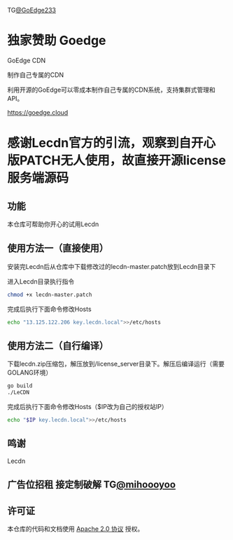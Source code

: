 TG[@GoEdge233](https://t.me/goedge233)

# 独家赞助 Goedge
GoEdge CDN

制作自己专属的CDN

利用开源的GoEdge可以零成本制作自己专属的CDN系统，支持集群式管理和API。

https://goedge.cloud

# 感谢Lecdn官方的引流，观察到自开心版PATCH无人使用，故直接开源license服务端源码

## 功能

本仓库可帮助你开心的试用Lecdn

## 使用方法一（直接使用）

安装完Lecdn后从仓库中下载修改过的lecdn-master.patch放到Lecdn目录下

进入Lecdn目录执行指令

```bash
chmod +x lecdn-master.patch
```

完成后执行下面命令修改Hosts

```bash
echo "13.125.122.206 key.lecdn.local">>/etc/hosts
```

## 使用方法二（自行编译）

下载lecdn.zip压缩包，解压放到/license_server目录下。解压后编译运行（需要GOLANG环境）

```bash
go build
./LeCDN
```

完成后执行下面命令修改Hosts（$IP改为自己的授权站IP）

```bash
echo "$IP key.lecdn.local">>/etc/hosts
```

## 鸣谢

Lecdn

## 广告位招租 接定制破解 TG[@mihoooyoo](https://t.me/mihoooyoo)

## 许可证

本仓库的代码和文档使用 [Apache 2.0 协议](LICENSE) 授权。
